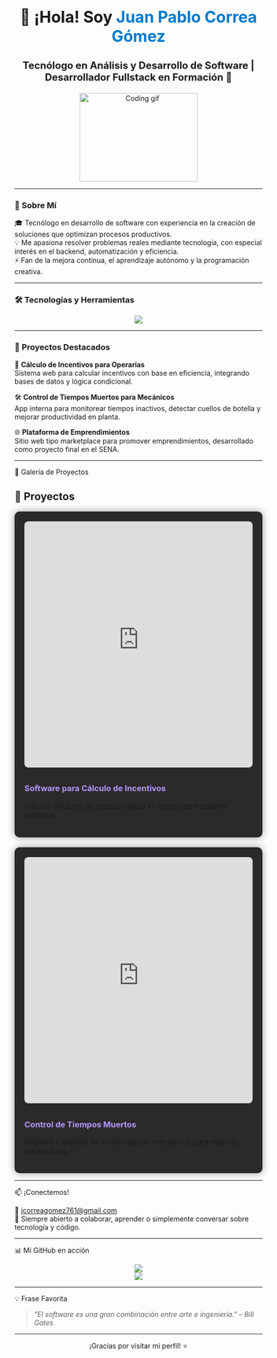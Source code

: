  
<h1 align="center" style="font-size: 32px;">👋 ¡Hola! Soy <span style='color:#007acc;'>Juan Pablo Correa Gómez</span></h1>
<h3 align="center" style="font-size: 20px;">Tecnólogo en Análisis y Desarrollo de Software | Desarrollador Fullstack en Formación 🚀</h3>

<p align="center">
  <img src="https://media.giphy.com/media/qgQUggAC3Pfv687qPC/giphy.gif" width="240" height="180" alt="Coding gif"/>
</p>

---

### 🌟 Sobre Mí

🎓 Tecnólogo en desarrollo de software con experiencia en la creación de soluciones que optimizan procesos productivos.  
💡 Me apasiona resolver problemas reales mediante tecnología, con especial interés en el backend, automatización y eficiencia.  
⚡ Fan de la mejora continua, el aprendizaje autónomo y la programación creativa.  

---

### 🛠️ Tecnologías y Herramientas

<p align="center">
  <img src="https://skillicons.dev/icons?i=html,css,js,php,java,python,mysql,git,github,vscode" />
</p>

---

### 🚀 Proyectos Destacados

🧮 **Cálculo de Incentivos para Operarias**  
Sistema web para calcular incentivos con base en eficiencia, integrando bases de datos y lógica condicional.

🛠️ **Control de Tiempos Muertos para Mecánicos**  
App interna para monitorear tiempos inactivos, detectar cuellos de botella y mejorar productividad en planta.

🌐 **Plataforma de Emprendimientos**  
Sitio web tipo marketplace para promover emprendimientos, desarrollado como proyecto final en el SENA.

---

 📸 Galería de Proyectos

<section>
  <h2>🚀 Proyectos</h2>
  <div style="display: flex; flex-wrap: wrap; justify-content: center; gap: 20px;">
    <div style="background-color: #2a2a2a; border-radius: 10px; width: 500px; padding: 20px; box-shadow: 0 0 15px rgba(0,0,0,0.4);">
      <iframe src="https://chuoDBJLihod.github.io/incentivos/menu.html" width="100%" height="500px" style="border-radius: 8px; border: none; margin-bottom: 10px;"></iframe>
      <h3 style="color: #b497ff;">Software para Cálculo de Incentivos</h3>
      <p style="font-size: 0.95rem;">Cálculo eficiente de productividad en operarias mediante métricas.</p>
    </div>
    <div style="background-color: #2a2a2a; border-radius: 10px; width: 500px; padding: 20px; box-shadow: 0 0 15px rgba(0,0,0,0.4);">
      <iframe src="https://chuodbjlihod.github.io/tiempos-muertos/inproduct_time/views/index.html" width="100%" height="500" style="border-radius: 8px; border: none; margin-bottom: 10px;"></iframe>
      <h3 style="color: #b497ff;">Control de Tiempos Muertos</h3>
      <p style="font-size: 0.95rem;">Registro y análisis de inactividad de mecánicos para mejoras productivas.</p>
    </div>
</section>

---

 📫 ¡Conectemos!

📧 jcorreagomez761@gmail.com  
💬 Siempre abierto a colaborar, aprender o simplemente conversar sobre tecnología y código.

---

 📊 Mi GitHub en acción

<p align="center">
  <img src="https://github-readme-stats.vercel.app/api?username=chuoDBJLihod&show_icons=true&theme=tokyonight&count_private=true" />
  <br/>
  <img src="https://github-readme-streak-stats.herokuapp.com/?user=chuoDBJLihod&theme=tokyonight"/>
</p>

---

 💡 Frase Favorita

> *"El software es una gran combinación entre arte e ingeniería." – Bill Gates*

---

<p align="center">
  ¡Gracias por visitar mi perfil! ⭐
</p>

